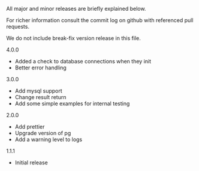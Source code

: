 All major and minor releases are briefly explained below.

For richer information consult the commit log on github with referenced pull requests.

We do not include break-fix version release in this file.

4.0.0

* Added a check to database connections when they init
* Better error handling 

3.0.0

* Add mysql support
* Change result return 
* Add some simple examples for internal testing

2.0.0

* Add prettier
* Upgrade version of pg
* Add a warning level to logs

1.1.1

* Initial release
